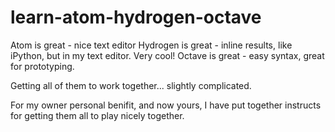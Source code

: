# learn-atom-hydrogen-octave

Atom is great - nice text editor
Hydrogen is great - inline results, like iPython, but in my text editor. Very cool!
Octave is great - easy syntax, great for prototyping. 

Getting all of them to work together... slightly complicated. 

For my owner personal benifit, and now yours, I have put together instructs for getting them all to play nicely together. 
